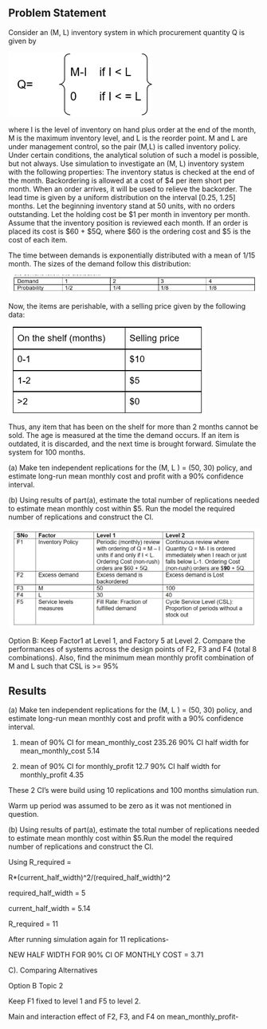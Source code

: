 ## Problem Statement

Consider an (M, L) inventory system in which procurement quantity Q is given by

![](https://github.com/kshitij-pro/simulation/blob/ab6d669c4ff6cf0b8eee88174e3dcf2ca718309b/Screenshot%202021-08-13%20161453.png)

where I is the level of inventory on hand plus order at the end of the month, M is the maximum inventory level, and L is the reorder point. M and L are under management control, so the pair (M,L)	is called inventory policy. Under certain conditions, the analytical solution of such a model is possible, but not always. Use simulation to investigate an (M, L) inventory system with the following properties: The inventory status is checked at the end of the month. Backordering is allowed at a cost of $4 per item short per month. When an order arrives, it will be used to relieve the backorder. The lead time is given by a uniform distribution on the interval [0.25, 1.25] months. Let the beginning inventory stand at 50 units, with no orders outstanding. Let the holding cost be $1 per month in inventory per month. Assume that the inventory position is reviewed each month. If an order is placed its cost is $60 + $5Q, where $60 is the ordering cost and $5 is the cost of each item.

The time between demands is exponentially distributed with a mean of 1/15 month. The sizes of the demand follow this distribution:

![](https://github.com/kshitij-pro/simulation/blob/cffe2cb0edff76044f2e9587bfa6b437e87197d5/Screenshot%202021-08-13%20161517.png)

Now, the items are perishable, with a selling price given by the following data:

![](https://github.com/kshitij-pro/simulation/blob/2579c4d4341003baa41e0db70a72eba79478c6a6/Screenshot%202021-08-13%20161536.png)

Thus, any item that has been on the shelf for more than 2 months cannot be sold. The age is measured at the time the demand occurs. If an item is outdated, it is discarded, and the next time is brought forward. Simulate the system for 100 months.

(a)	Make ten independent replications for the (M, L ) = (50, 30) policy, and estimate long-run mean monthly cost and profit with a 90% confidence interval.

(b)	Using results of part(a), estimate the total number of replications needed to estimate mean monthly cost within $5. Run the model the required number of replications and construct the CI.

![](https://github.com/kshitij-pro/simulation/blob/2794e457bd502ccb657b5bba371a30384c0667cf/Screenshot%202021-08-13%20162233.png)

Option B: Keep Factor1 at Level 1, and Factory 5 at Level 2.  Compare the performances of systems across the design points of F2, F3 and F4 (total 8 combinations). Also, find the minimum mean monthly profit combination of M and L such that CSL is >= 95%

## Results

(a)	Make ten independent replications for the (M, L ) = (50, 30) policy, and estimate long-run mean monthly cost and profit with a 90% confidence interval.

1.	mean of 90% CI for mean_monthly_cost 235.26 90% CI half width for mean_monthly_cost 5.14

2.	mean of 90% CI for monthly_profit 12.7 90% CI half width for monthly_profit 4.35

These 2 CI’s were build using 10 replications and 100 months simulation run.

Warm up period was assumed to be zero as it was not mentioned in question.

(b)	Using results of part(a), estimate the total number of replications needed to estimate mean monthly cost within $5.Run the model the required number of replications and construct the CI.

Using R_required =

R*(current_half_width)^2/(required_half_width)^2

required_half_width = 5

current_half_width = 5.14
 
R_required = 11

After running simulation again for 11 replications-

NEW HALF WIDTH FOR 90% CI OF MONTHLY COST =  3.71

C). Comparing Alternatives

Option B Topic 2

Keep F1 fixed to level 1 and F5 to level 2.

Main and interaction effect of F2, F3, and F4 on mean_monthly_profit-
